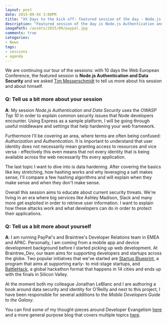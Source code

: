 ```yaml
---
layout: post
date: 2015-09-XX 3:00PM
title: "XX Days to the kick off: featured session of the day - Node.js Authentication and Data Security by Tim Messerschmidt"
description: "Featured session of the day is Node.js Authentication and Data Security by Tim Messerschmidt"
imagePath: /assets/2015/09/paypal.jpg
comments: true
categories:
- News
tags:
- sessions
- agenda
---
```


We are continuing our tour of the sessions: with 10 days the Web European Conference, the featured session is **Node.js Authentication and Data Security** and we asked [Tim Messerschmidt](http://timmesserschmidt.com/) to tell us more about his session and about himself.

### Q: Tell us a bit more about your session
**A**: My session _Node.js Authentication and Data Security_ uses the _OWASP Top 10_ in order to explain common security issues that Node developers encounter. Using Express as a sample platform, I will be going through useful middleware and settings that help hardening your web framework.

Furthermore I'll be covering an area, where terms are often being confused: _Authorization_ and _Authentication_. It is important to understand that user identity does not necessarily mean granting access to resources and vice versa - effectively this even means that not every identity that is being available across the web necessarily fits every application.

The last topic I want to dive into is data hardening. After covering the basics like key stretching, how hashing works and why leveraging a salt makes sense, I'll compare a few hashing algorithms and will explain when they make sense and when they don't make sense.

Overall this session aims to educate about current security threats. We're living in an era where big services like Ashley Madison, Slack and many more get exploited in order to retrieve user information. I want to explain how these attacks work and what developers can do in order to protect their applications.


### Q: Tell us a bit more about yourself
**A**: I am running PayPal's and Braintree's Developer Relations team in EMEA and APAC. Personally, I am coming from a mobile app and device development background before I started picking up web development. At Braintree_Dev, our team aims for supporting developers and startups across the globe. Two popular initiatves that we've started are [Startup Blueprint](https://blueprint.paypal.com/), a program that aims at supporting early- to mid-stage startups, and [BattleHack](http://battlehack.org/), a global hackathon format that happens in 14 cities and ends up with the finals in Silicon Valley.

At the moment both my colleague Jonathan LeBlanc and I are authoring a book around data security and identity for O'Reilly and next to this project, I have been responsible for several additions to the _Mobile Developers Guide to the Galaxy_.

You can find some of my thought-pieces around Developer Evangelism [here](https://www.braintreepayments.com/blog/author/tim-messerschmidt/) and a more general purpose blog that covers multiple topics [here](http://timmesserschmidt.com/).
